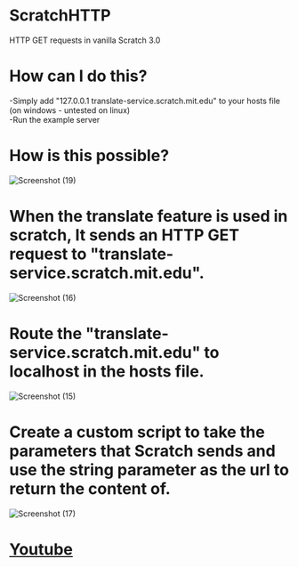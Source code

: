 # ScratchHTTP
HTTP GET requests in vanilla Scratch 3.0
# How can I do this?
-Simply add "127.0.0.1 translate-service.scratch.mit.edu" to your hosts file (on windows - untested on linux)
<br>
-Run the example server
# How is this possible?
![Screenshot (19)](https://github.com/mutethecat/ScratchHTTP/assets/71191728/c9948c14-1ffe-44fc-92b9-1a9e0f00f447)
# When the translate feature is used in scratch, It sends an HTTP GET request to "translate-service.scratch.mit.edu".
![Screenshot (16)](https://github.com/mutethecat/ScratchHTTP/assets/71191728/23c41d18-7ac6-446a-9f49-108e15b9d77c)
# Route the "translate-service.scratch.mit.edu" to localhost in the hosts file.
![Screenshot (15)](https://github.com/mutethecat/ScratchHTTP/assets/71191728/e2bbd37c-5c62-40a4-ade4-986c3efcccb5)
# Create a custom script to take the parameters that Scratch sends and use the string parameter as the url to return the content of.
![Screenshot (17)](https://github.com/mutethecat/ScratchHTTP/assets/71191728/d90d53eb-29be-4f64-a751-78911fe6a61d)

# [Youtube](https://www.youtube.com/watch?v=K7zrb-nku0g)

